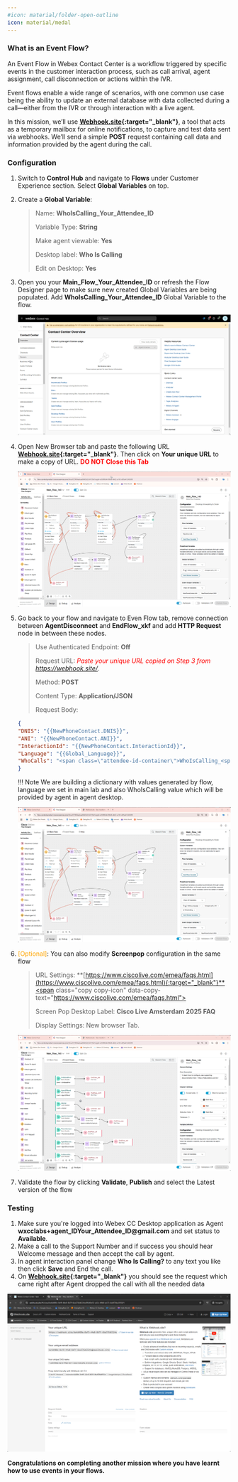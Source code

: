 ```yaml
---
#icon: material/folder-open-outline
icon: material/medal
---
```




### What is an Event Flow?

An Event Flow in Webex Contact Center is a workflow triggered by specific events in the customer interaction process, such as call arrival, agent assignment, call disconnection or actions within the IVR.

Event flows enable a wide range of scenarios, with one common use case being the ability to update an external database with data collected during a call—either from the IVR or through interaction with a live agent.

In this mission, we’ll use **[Webhook.site](https://webhook.site/){:target="_blank"}**, a tool that acts as a temporary mailbox for online notifications, to capture and test data sent via webhooks. We’ll send a simple **POST** request containing call data and information provided by the agent during the call.

### Configuration

1. Switch to **Control Hub** and navigate to **Flows** under Customer Experience section. Select **Global Variables** on top. 
2. Create a **Global Variable**:
    
    > Name: **<span class="attendee-id-container">WhoIsCalling_<span class="attendee-id-placeholder" data-prefix="WhoIsCalling_">Your_Attendee_ID</span><span class="copy" title="Click to copy!"></span></span>**
    >
    > Variable Type: **String**
    >
    > Make agent viewable: **Yes**
    >
    > Desktop label: **Who Is Calling**<span class="copy-static" title="Click to copy!" data-copy-text="Who Is Calling"><span class="copy"></span></span>
    >
    > Edit on Desktop: **Yes**
        
        
3. Open you your **Main_Flow_<span class="attendee-id-placeholder">Your_Attendee_ID</span>** or refresh the Flow Designer page to make sure new created Global Variables are being populated. Add **WhoIsCalling_<span class="attendee-id-placeholder">Your_Attendee_ID</span>** Global Variable to the flow.
    
    ![profiles](../graphics/Lab1/AM2_GV.gif)
    

4. Open New Browser tab and paste the following URL **[Webhook.site](https://webhook.site/){:target="_blank"}**. Then click on **Your unique URL** to make a copy of URL. 
**<span style="color: red;">DO NOT Close this Tab</span>**

    ![profiles](../graphics/Lab1/AM2_webhooksite.gif)
    
5. Go back to your flow and navigate to Even Flow tab, remove connection between **AgentDisconnect** and **EndFlow_xkf** and add **HTTP Request** node in between these nodes.
      
    > Use Authenticated Endpoint: **Off**
    >
    > Request URL: *<span style="color: red;">Paste your unique URL copied on Step 3 from https://webhook.site/</span>*.
    >
    > Method: **POST**
    >
    > Content Type: **Application/JSON**
    >
    > Request Body:  
    ```JSON
    {
    "DNIS": "{{NewPhoneContact.DNIS}}",
    "ANI": "{{NewPhoneContact.ANI}}",
    "InteractionId": "{{NewPhoneContact.InteractionId}}",
    "Language": "{{Global_Language}}",
    "WhoCalls": "<span class=\"attendee-id-container\">WhoIsCalling_<span class=\"attendee-id-placeholder\" data-prefix=\"WhoIsCalling_\">Your_Attendee_ID</span><span class=\"copy\"></span></span>"
    }
    ```

    !!! Note
        We are building a dictionary with values generated by flow, language we set in main lab and also WhoIsCalling value which will be provided by agent in agent desktop.
    
    ![profiles](../graphics/Lab1/AM2_httpevent.gif)
    
6. <span style="color: orange;">[Optional]</span>: You can also modify **Screenpop** configuration in the same flow

    > URL Settings: **[https://www.ciscolive.com/emea/faqs.html](https://www.ciscolive.com/emea/faqs.html){:target="_blank"}**<span class="copy copy-icon" data-copy-text="https://www.ciscolive.com/emea/faqs.html"></span>
    >
    > Screen Pop Desktop Label: **Cisco Live Amsterdam 2025 FAQ**<span class="copy copy-icon" data-copy-text="Cisco Live Amsterdam 2025 FAQ"></span>
    >
    > Display Settings: New browser Tab.
  
    ![profiles](../graphics/Lab1/AM2_Screenpop.gif)
    
7. Validate the flow by clicking **Validate**, **Publish** and select the Latest version of the flow
    
### Testing
    
1. Make sure you're logged into Webex CC Desktop application as Agent **wxcclabs+agent_ID<span class="attendee-id-placeholder">Your_Attendee_ID</span>@gmail.com** and set status to **Available**.
2. Make a call to the Support Number and if success you should hear Welcome message and then accept the call by agent.
3. In agent interaction panel change **Who Is Calling?** to any text you like then click **Save** and End the call.
4. On **[Webhook.site](https://webhook.site/){:target="_blank"}** you should see the request which came right after Agent dropped the call with all the needed data 

![profiles](../graphics/Lab1/AM2_Testing.gif)

**Congratulations on completing another mission where you have learnt how to use events in your flows.**
